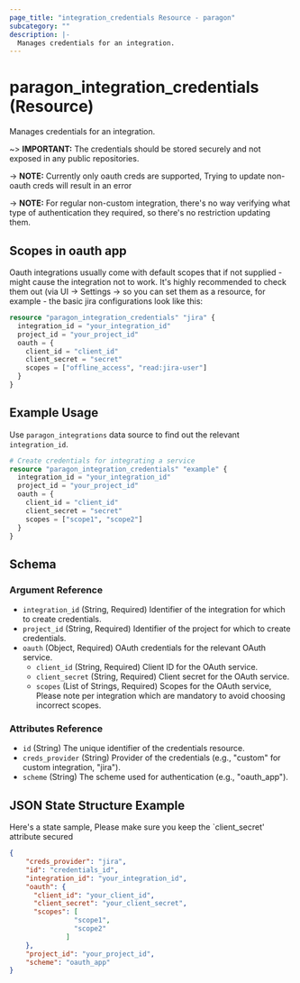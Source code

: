 ```yaml
---
page_title: "integration_credentials Resource - paragon"
subcategory: ""
description: |-
  Manages credentials for an integration.
---
```


# paragon_integration_credentials (Resource)

Manages credentials for an integration.

~> **IMPORTANT:** 
The credentials should be stored securely and not exposed in any public repositories.

-> **NOTE:** Currently only oauth creds are supported, Trying to update non-oauth creds will result in an error

-> **NOTE:** For regular non-custom integration, there's no way verifying what type of authentication they required, so there's no restriction updating them.

## Scopes in oauth app
Oauth integrations usually come with default scopes that if not supplied - might cause the integration not to work.
It's highly recommended to check them out (via UI -> Settings -> so you can set them as a resource, for example - the basic jira configurations look like this:
```terraform
resource "paragon_integration_credentials" "jira" {
  integration_id = "your_integration_id"
  project_id = "your_project_id"
  oauth = {
    client_id = "client_id"
    client_secret = "secret"
    scopes = ["offline_access", "read:jira-user"]
  }
}
```

## Example Usage

Use `paragon_integrations` data source to find out the relevant `integration_id`.

```terraform
# Create credentials for integrating a service
resource "paragon_integration_credentials" "example" {
  integration_id = "your_integration_id"
  project_id = "your_project_id"
  oauth = {
    client_id = "client_id"
    client_secret = "secret"
    scopes = ["scope1", "scope2"]
  }
}
```

## Schema

### Argument Reference

- `integration_id` (String, Required) Identifier of the integration for which to create credentials.
- `project_id` (String, Required) Identifier of the project for which to create credentials.
- `oauth` (Object, Required) OAuth credentials for the relevant OAuth service.
  - `client_id` (String, Required) Client ID for the OAuth service.
  - `client_secret` (String, Required) Client secret for the OAuth service.
  - `scopes` (List of Strings, Required) Scopes for the OAuth service, Please note per integration which are mandatory to avoid choosing incorrect scopes.

### Attributes Reference

- `id` (String) The unique identifier of the credentials resource.
- `creds_provider` (String) Provider of the credentials (e.g., "custom" for custom integration, "jira").
- `scheme` (String) The scheme used for authentication (e.g., "oauth_app").

## JSON State Structure Example

Here's a state sample, Please make sure you keep the `client_secret' attribute secured

```json
{
    "creds_provider": "jira",
    "id": "credentials_id",
    "integration_id": "your_integration_id",
    "oauth": {
      "client_id": "your_client_id",
      "client_secret": "your_client_secret",
      "scopes": [
                "scope1",
                "scope2"
              ]
    },
    "project_id": "your_project_id",
    "scheme": "oauth_app"
}
```
